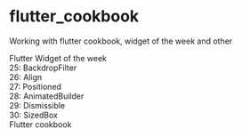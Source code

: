 # flutter_cookbook
Working with flutter cookbook, widget of the week and other

Flutter Widget of the week<br>
25: BackdropFilter <br>
26: Align <br>
27: Positioned <br>
28: AnimatedBuilder <br>
29: Dismissible <br>
30: SizedBox <br>
Flutter cookbook
